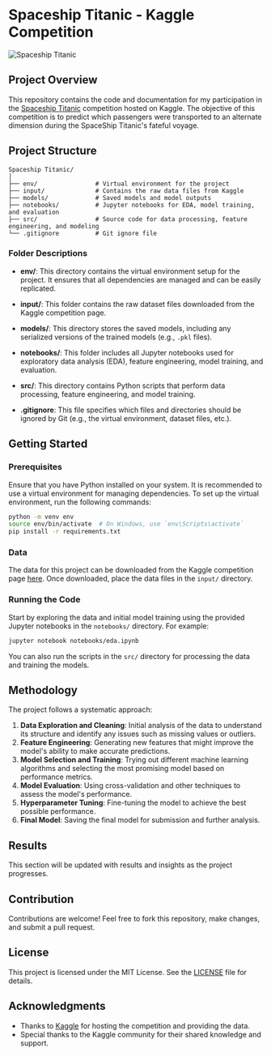 # Spaceship Titanic - Kaggle Competition

![Spaceship Titanic](https://live.staticflickr.com/2258/2502603301_57c6af2a9a_z.jpg)

## Project Overview

This repository contains the code and documentation for my participation in the [Spaceship Titanic](https://www.kaggle.com/c/spaceship-titanic) competition hosted on Kaggle. The objective of this competition is to predict which passengers were transported to an alternate dimension during the SpaceShip Titanic's fateful voyage.

## Project Structure

```plaintext
Spaceship Titanic/
│
├── env/                # Virtual environment for the project
├── input/              # Contains the raw data files from Kaggle
├── models/             # Saved models and model outputs
├── notebooks/          # Jupyter notebooks for EDA, model training, and evaluation
├── src/                # Source code for data processing, feature engineering, and modeling
└── .gitignore          # Git ignore file
```

### Folder Descriptions

- **env/**: This directory contains the virtual environment setup for the project. It ensures that all dependencies are managed and can be easily replicated.
  
- **input/**: This folder contains the raw dataset files downloaded from the Kaggle competition page.

- **models/**: This directory stores the saved models, including any serialized versions of the trained models (e.g., `.pkl` files).

- **notebooks/**: This folder includes all Jupyter notebooks used for exploratory data analysis (EDA), feature engineering, model training, and evaluation.

- **src/**: This directory contains Python scripts that perform data processing, feature engineering, and model training.

- **.gitignore**: This file specifies which files and directories should be ignored by Git (e.g., the virtual environment, dataset files, etc.).

## Getting Started

### Prerequisites

Ensure that you have Python installed on your system. It is recommended to use a virtual environment for managing dependencies. To set up the virtual environment, run the following commands:

```bash
python -m venv env
source env/bin/activate  # On Windows, use `env\Scripts\activate`
pip install -r requirements.txt
```

### Data

The data for this project can be downloaded from the Kaggle competition page [here](https://www.kaggle.com/c/spaceship-titanic/data). Once downloaded, place the data files in the `input/` directory.

### Running the Code

Start by exploring the data and initial model training using the provided Jupyter notebooks in the `notebooks/` directory. For example:

```bash
jupyter notebook notebooks/eda.ipynb
```

You can also run the scripts in the `src/` directory for processing the data and training the models.

## Methodology

The project follows a systematic approach:

1. **Data Exploration and Cleaning**: Initial analysis of the data to understand its structure and identify any issues such as missing values or outliers.
2. **Feature Engineering**: Generating new features that might improve the model's ability to make accurate predictions.
3. **Model Selection and Training**: Trying out different machine learning algorithms and selecting the most promising model based on performance metrics.
4. **Model Evaluation**: Using cross-validation and other techniques to assess the model's performance.
5. **Hyperparameter Tuning**: Fine-tuning the model to achieve the best possible performance.
6. **Final Model**: Saving the final model for submission and further analysis.

## Results

This section will be updated with results and insights as the project progresses.

## Contribution

Contributions are welcome! Feel free to fork this repository, make changes, and submit a pull request.

## License

This project is licensed under the MIT License. See the [LICENSE](LICENSE) file for details.

## Acknowledgments

- Thanks to [Kaggle](https://www.kaggle.com) for hosting the competition and providing the data.
- Special thanks to the Kaggle community for their shared knowledge and support.
